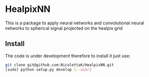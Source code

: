 # HealpixNN

This is a package to apply neural networks and convolutional neural networks to
spherical signal projected on the healpix grid


## Install
The code is under development therefore to install it just use:

```bash
git clone git@github.com:NicolettaK/HealpixNN.git
[sudo] python setup.py develop [--user]
```
